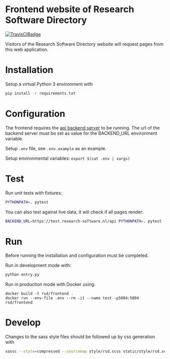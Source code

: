 # Frontend website of Research Software Directory

[![TravisCIBadge](https://travis-ci.org/research-software-directory/frontend.svg?branch=master)](https://travis-ci.org/research-software-directory/frontend)

Visitors of the Research Software Directory website will request pages from this web application.

# Installation

Setup a virtual Python 3 environment with
```bash
pip install -r requirements.txt
```

# Configuration

The frontend requires the [api backend server](https://github.com/research-software-directory/backend) to be running.
The url of the backend server must be set as value for the BACKEND_URL environment variable.

Setup `.env` file, see `.env.example` as an example.

Setup environmental variables: `export $(cat .env | xargs)`

# Test

Run unit tests with fixtures:
```bash
PYTHONPATH=. pytest
```
You can also test against live data, it will check if all pages render:
```bash
BACKEND_URL=https://test.research-software.nl/api PYTHONPATH=. pytest --live -v
```
# Run

Before running the installation and configuration must be completed.

Run in development mode with:
```bash
python entry.py
```

Run in production mode with Docker using:
```
docker build -t rsd/frontend .
docker run --env-file .env --rm -it --name test -p5004:5004 rsd/frontend
```

# Develop

Changes to the sass style files should be followed up by css generation with
```bash
sassc --style=compressed --sourcemap style/rsd.scss static/style/rsd.scss.css
```
